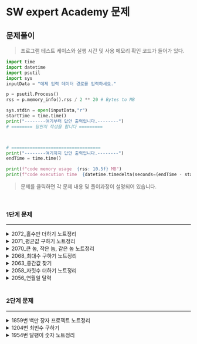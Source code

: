 # SW expert Academy 문제

## 문제풀이 

> 프로그램 테스트 케이스와 실행 시간 및 사용 메모리 확인 코드가 들어가 있다.
```python
import time
import datetime
import psutil
import sys
inputData = "예제 입력 데이터 경로를 입력하세요."

p = psutil.Process()
rss = p.memory_info().rss / 2 ** 20 # Bytes to MB

sys.stdin = open(inputData,"r")
startTime = time.time()
print("--------여기부터 답안 출력입니다.--------")
# ======== 답안지 작성을 합니다 =========



# ==================================
print("--------여기까지 답안 출력입니다.--------")
endTime = time.time()

print(f"code memory usage  {rss: 10.5f} MB")
print(f"code execution time  {datetime.timedelta(seconds=(endTime - startTime))} sec")
```

> 문제를 클릭하면 각 문제 내용 및 풀이과정이 설명되어 있습니다.


<br>

### 1단계 문제

---

<details>
<summary>2072_홀수만 더하기 노트정리</summary>

* [문제링크](https://swexpertacademy.com/main/code/problem/problemDetail.do?contestProbId=AV5QSEhaA5sDFAUq)

## 삼성 기출문제 2072 홀수만 더하기

|시간제한|메모리제한|정답비율|입력조건|출력조건|
|:---:|:---:|:---:|:---:|:---:|
|30초|256MB|71%|첫 줄에 테스트 케이스의 개수 T가 주어지고, 그 아래로 각 테스트 케이스가 주어진다. 각 테스트 케이스의 첫 번째 줄에는 10개의 수가 주어진다.(모든 수는 0이상 10000이하의 정수)|출력의 각 줄은 '#t'로 시작하고, 공백을 한 칸 둔 다음 정답을 출력한다.(t는 테스트케이스의 번호이며 1부터 시작한다.)

<br>

### 문제

```
10개의 수를 입력 받아, 그 중에서 홀수만 더한 값을 출력하는 프로그램을 작성하라
```

<br>

|예제입력|예제출력|
|:---:|:---:|
|3||
|3 17 1 39 8 41 2 32 99 2|#1 200|
|22 8 5 123 7 2 63 7 3 46|#2 208|
|6 63 2 3 58 76 21 33 8 1|#3 121|

<br>

### 문제풀이 전략

1. 메인 로직 처리 
    - 홀수만 더하는 함수

2. 입력 처리
    -  input 받은뒤 그 수만큼 반복하여 testcase를 받는다.

3. 출력 처리
    - 문제 조건에 맞게 출력한다.


### 답안 전체코드

```python
def oddsum(tcase):
    result = 0
    for j in tcase:
        if j%2==1:
            result+=j
    return result
def 입력():
    n = int(input())
    i=0
    testcase = list()
    while i < n:
        inputNums=list(map(int,input().split()))
        testcase.append(inputNums)
        i += 1
    return testcase

def 출력(testcase):
    num=1
    for tcase in testcase:
        result=oddsum(tcase)
        print('#%d %d'%(num,result))
        num+=1

출력(입력())
```

</details>


<details>
<summary>2071_평균값 구하기 노트정리</summary>

* [문제링크](https://swexpertacademy.com/main/code/problem/problemDetail.do?problemLevel=1&contestProbId=AV5QRnJqA5cDFAUq&categoryId=AV5QRnJqA5cDFAUq&categoryType=CODE&problemTitle=&orderBy=FIRST_REG_DATETIME&selectCodeLang=ALL&select-1=1&pageSize=10&pageIndex=1)

## SW Expert Academy 2071번 평균값 구하기

|시간제한|메모리제한|정답비율|입력조건|출력조건|
|:---:|:---:|:---:|:---:|:---:|
|30초|256MB|68%|가장 첫 줄에는 테스트 케이스의 개수 T가 주어지고, 그 아래로 각 테스트 케이스가 주어진다.각 테스트 케이스의 첫 번째 줄에는 10개의 수가 주어진다.|출력의 각줄은 '#t'로 시작하고, 공백을 한 칸 둔 다음 정답을 출력한다.(t는 테스트 케이스의 번호를 의미하며 1부터 시작한다.)

<br>

### 문제

```
10개의 수를 입력 받아, 평균값을 출력하는 프로그램을 작성하라.

(소수점 첫째 자리에서 반올림한 정수를 출력한다.)
```


<br>

|예제입력|예제출력|
|:---:|:---:|
|3|예제출력2|
|3 17 1 39 8 41 2 32 99 2|#1 24|
|22 8 5 123 7 2 63 7 3 46|#2 29|
|6 63 2 3 58 76 21 33 8 1|#3 27|

<br>

### 문제풀이 전략

1. 메인 로직 처리 
    - 모두 더한뒤 10으로 나누고 round 함수를 이용하여 반올림한다.

2. 입력 처리
    -  input 받은뒤 그 수만큼 반복하여 testcase를 받는다.

3. 출력 처리
    - 문제 조건에 맞게 출력한다.


### 답안 전체코드

```py
def 평균(tcase):
    return round(sum(tcase)/10)
def 입력():
    n = int(input())
    i=0
    testcase = list()
    while i < n:
        inputNums=list(map(int,input().split()))
        testcase.append(inputNums)
        i += 1
    return testcase

def 출력(testcase):
    num=1
    for tcase in testcase:
        result=평균(tcase)
        print('#%d %d'%(num,result))
        num+=1

출력(입력())
```

</details>


<details>
<summary>2070_큰 놈, 작은 놈, 같은 놈 노트정리</summary>

* [문제링크](https://swexpertacademy.com/main/code/problem/problemDetail.do?problemLevel=1&contestProbId=AV5QQ6qqA40DFAUq&categoryId=AV5QQ6qqA40DFAUq&categoryType=CODE&problemTitle=&orderBy=FIRST_REG_DATETIME&selectCodeLang=ALL&select-1=1&pageSize=10&pageIndex=1)

## SW Expert Academy 2070번 큰 놈, 작은 놈, 같은 놈

|시간제한|메모리제한|정답비율|입력조건|출력조건|
|:---:|:---:|:---:|:---:|:---:|
|30초|256MB|82%|문제에표기|문제에표기

<br>

### 문제

```
[문제]

2개의 수를 입력 받아 크기를 비교하여 등호 또는 부등호를 출력하는 프로그램을 작성하라.


[제약 사항]

각 수는 0 이상 10000 이하의 정수이다.


[입력]

가장 첫 줄에는 테스트 케이스의 개수 T가 주어지고, 그 아래로 각 테스트 케이스가 주어진다.

각 테스트 케이스의 첫 번째 줄에는 2개의 수가 주어진다.


[출력]

출력의 각 줄은 '#t'로 시작하고, 공백을 한 칸 둔 다음 정답을 출력한다.

(t는 테스트 케이스의 번호를 의미하며 1부터 시작한다.)
```


<br>

|예제입력|예제출력|
|:---:|:---:|
|3|예제출력|
|3 8|#1 <|
|7 7|#2 =|
|369 123|#3 >|


<br>

### 문제풀이 전략

1. 메인 로직 처리 
    - 케이스만 나눠준다.

2. 입력 처리
    -  input 받은뒤 그 수만큼 반복하여 testcase를 받는다.

3. 출력 처리
    - 문제 조건에 맞게 출력한다.

### 답안 전체코드

```py
def 메인함수(testcase):
    if testcase[0] > testcase[1]:
        return ">"
    elif testcase[0] < testcase[1]:
        return "<"
    else:
        return "="


def 입력():
    n = int(input())
    i = 0
    testcaseList = list()
    while i<n:
        testcaseList.append(list(map(int,input().split())))
        i+=1
    return testcaseList

def 출력(testcaseList):
    n = 1
    for testcase in testcaseList:
        print("#%d %c"%(n,메인함수(testcase)))
        n+=1
출력(입력())
```


</details>


<details>
<summary>2068_최대수 구하기 노트정리</summary>

* [문제링크](https://swexpertacademy.com/main/code/problem/problemDetail.do?problemLevel=1&contestProbId=AV5QQhbqA4QDFAUq&categoryId=AV5QQhbqA4QDFAUq&categoryType=CODE&problemTitle=&orderBy=FIRST_REG_DATETIME&selectCodeLang=PYTHON&select-1=1&pageSize=10&pageIndex=1)

## SW Expert Academy 2068번 최대수 구하기

|시간제한|메모리제한|정답비율|입력조건|출력조건|
|:---:|:---:|:---:|:---:|:---:|
|30초|256MB|86%|문제에표기|문제에표기

<br>

### 문제

```
[문제]

10개의 수를 입력 받아, 그 중에서 가장 큰 수를 출력하는 프로그램을 작성하라.


[제약 사항]

각 수는 0 이상 10000 이하의 정수이다.


[입력]

가장 첫 줄에는 테스트 케이스의 개수 T가 주어지고, 그 아래로 각 테스트 케이스가 주어진다.

각 테스트 케이스의 첫 번째 줄에는 10개의 수가 주어진다.


[출력]

출력의 각 줄은 '#t'로 시작하고, 공백을 한 칸 둔 다음 정답을 출력한다.

(t는 테스트 케이스의 번호를 의미하며 1부터 시작한다.)
```


<br>

|예제입력|예제출력|
|:---:|:---:|
|3|예제출력|
|3 17 1 39 8 41 2 32 99 2|#1 99|
|22 8 5 123 7 2 63 7 3 46|#2 123|
|6 63 2 3 58 76 21 33 8 1|#3 76|

<br>

### 문제풀이 전략

1. 메인 로직 처리 
    - 최대수를 반환한다.

2. 입력 처리
    - input 받은뒤 그 수만큼 반복하여 testcase를 받는다.

3. 출력 처리
    - 문제 조건에 맞게 출력한다.


### 답안 전체코드

```py

def 메인함수(testcase):
    return max(testcase)
    


def 입력():
    n = int(input())
    i = 0
    testcaseList = list()
    while i<n: 
        testcaseList.append(list(map(int,input().split())))
        i+=1
    return testcaseList

def 출력(testcaseList):
    n = 1
    for testcase in testcaseList:
        print("#%d %d"%(n,메인함수(testcase)))
        n+=1

출력(입력())



```

</details>


<details>
<summary>2063_중간값 찾기</summary>

* [문제링크](https://swexpertacademy.com/main/code/problem/problemDetail.do?problemLevel=1&contestProbId=AV5QPsXKA2UDFAUq&categoryId=AV5QPsXKA2UDFAUq&categoryType=CODE&problemTitle=&orderBy=FIRST_REG_DATETIME&selectCodeLang=PYTHON&select-1=1&pageSize=10&pageIndex=1)

## SW Expert Academy 2070번 큰 놈, 작은 놈, 같은 놈

|시간제한|메모리제한|정답비율|입력조건|출력조건|
|:---:|:---:|:---:|:---:|:---:|
|30초|256MB|78%|문제에표기|문제에표기

<br>

### 문제

```
[문제]

중간값은 통계 집단의 수치를 크기 순으로 배열 했을 때 전체의 중앙에 위치하는 수치를 뜻한다.

입력으로 N 개의 점수가 주어졌을 때, 중간값을 출력하라.


[예제]

N이 9 이고, 9개의 점수가 아래와 같이 주어질 경우,

85 72 38 80 69 65 68 96 22

69이 중간값이 된다.


[제약 사항]

1. N은 항상 홀수로 주어진다.

2. N은 9이상 199 이하의 정수이다. (9 ≤ N ≤ 199)


[입력]

입력은 첫 줄에 N 이 주어진다.

둘째 줄에 N 개의 점수가 주어진다.


[출력]

N 개의 점수들 중, 중간값에 해당하는 점수를 정답으로 출력한다.
```


<br>

|예제입력|예제출력|
|:---:|:---:|
|9|예제출력|
|85 72 38 80 69 65 68 96 22|69|


<br>

### 문제풀이 전략

1. 메인 로직 처리 
    - 정렬 후 2로 나누어지는 몫의 인덱스를 반환한다.

2. 입력 처리
    - input 받은뒤 그 수만큼 반복하여 testcase를 받는다.

3. 출력 처리
    - 문제 조건에 맞게 출력한다.

### 답안 전체코드

```py
def 메인함수(testcase,n):
    testcase.sort()
    return testcase[(n//2)]

def 입력():
    n = int(input())
    testcase = list(map(int,input().split()))
    return testcase, n

def 출력(testcase,n):
    print(메인함수(testcase,n))


testcase,n = 입력()
출력(testcase,n)

```

</details>

<details>
<summary>2058_자릿수 더하기 노트정리</summary>

* [문제링크](https://swexpertacademy.com/main/code/problem/problemDetail.do?problemLevel=1&contestProbId=AV5QPRjqA10DFAUq&categoryId=AV5QPRjqA10DFAUq&categoryType=CODE&problemTitle=&orderBy=FIRST_REG_DATETIME&selectCodeLang=PYTHON&select-1=1&pageSize=10&pageIndex=1)

## SW Expert Academy 2058번 자릿수 더하기

|시간제한|메모리제한|정답비율|입력조건|출력조건|
|:---:|:---:|:---:|:---:|:---:|
|30초|256MB|92%|문제에표기|문제에표기

<br>

### 문제

```
[문제]

하나의 자연수를 입력 받아 각 자릿수의 합을 계산하는 프로그램을 작성하라.


[제약 사항]

자연수 N은 1부터 9999까지의 자연수이다. (1 ≤ N ≤ 9999)


[입력]

입력으로 자연수 N이 주어진다.


[출력]

각 자릿수의 합을 출력한다.
```


<br>

|예제입력|예제출력|
|:---:|:---:|
|6789|30|

<br>

### 문제풀이 전략

1. 메인 로직 처리 
    - 10으로 나눈 나머지를 더한다.
    - n 을 10으로 나눈 몫으로 바꾼다.

2. 입력 처리
    - input=n 받는다.

3. 출력 처리
    - 문제 조건에 맞게 출력한다.


### 답안 전체코드

```py
n = int(input())
result = 0
while n>0:
    result += n%10
    n=n//10
print(result)
```

</details>

<details>
<summary>2056_연월일 달력</summary>

* [문제링크](https://swexpertacademy.com/main/code/problem/problemDetail.do?problemLevel=1&contestProbId=AV5QLkdKAz4DFAUq&categoryId=AV5QLkdKAz4DFAUq&categoryType=CODE&problemTitle=&orderBy=FIRST_REG_DATETIME&selectCodeLang=PYTHON&select-1=1&pageSize=10&pageIndex=1)

## SW Expert Academy 2058번 자릿수 더하기

|시간제한|메모리제한|정답비율|입력조건|출력조건|
|:---:|:---:|:---:|:---:|:---:|
|30초|256MB|62%|문제에표기|문제에표기

<br>

### 문제

```
연월일 순으로 구성된 8자리의 날짜가 입력으로 주어진다.
```

<img src="/main/common/fileDownload.do?downloadType=CKEditorImages&amp;fileId=AV5QOksKA1QDFAUq">

```
해당 날짜의 유효성을 판단한 후, 날짜가 유효하다면

[그림1] 과 같이 ”YYYY/MM/DD”형식으로 출력하고,

날짜가 유효하지 않을 경우, -1 을 출력하는 프로그램을 작성하라.


연월일로 구성된 입력에서 월은 1~12 사이 값을 가져야 하며

일은 [표1] 과 같이, 1일 ~ 각각의 달에 해당하는 날짜까지의 값을 가질 수 있다.
```

```
※ 2월의 경우, 28일인 경우만 고려한다. (윤년은 고려하지 않는다.)
```
<img src="/main/common/fileDownload.do?downloadType=CKEditorImages&amp;fileId=AV5QOw9qA1UDFAUq">

```
[입력]

입력은 첫 줄에 총 테스트 케이스의 개수 T가 온다.

다음 줄부터 각 테스트 케이스가 주어진다.


[출력]

테스트 케이스 t에 대한 결과는 “#t”을 찍고, 한 칸 띄고, 정답을 출력한다.

(t는 테스트 케이스의 번호를 의미하며 1부터 시작한다.)
```


<br>

|예제입력|예제출력|
|:---:|:---:|
|5|예제출력|
|22220228|#1 2222/02/28|
|20150002|#2 -1|
|01010101|#3 0101/01/01|
|20140230|#4 -1|
|11111111|#5 1111/11/11|

<br>

### 문제풀이 전략

1. 메인 로직 처리 
    - yyyy/mm/dd 로 나누고
    - 각 yyyy/mm/dd를 검증한다
    - 검증 내용은 31까지인 월과 30까지인 월 28일까지인 월을 구분하고 검증한다.
    - yyyy/mm/dd 로 나올수 있게 전처리를 한다. 1-> 01월 나올수 있도록

2. 입력 처리
    - 테스트 케이스 수만큼 받는다.

3. 출력 처리
    - 문제 조건에 맞게 출력한다.


### 답안 전체코드

```py
def 메인함수(testcase):
    #yyyy/mm/dd 로나눠야함
    날짜들 = list()
    dd=testcase%100
    testcase=testcase//100
    mm=testcase%100
    yyyy=testcase//100

    날짜들.append(yyyy)
    날짜들.append(mm)
    날짜들.append(dd) 
    return 날짜들

def 년전처리(숫자):
    if 99 < 숫자 < 1000:
        숫자 = "0%d"%숫자
    elif 9 < 숫자 < 100:
        숫자 = "00%d"%숫자
    elif 0 < 숫자 < 10:
        숫자 = "000%d"%숫자
    else:
        숫자 = "%d"%숫자
    return 숫자

def 월일전처리(숫자):
    if 0 < 숫자 < 10:
        숫자 = "0%d"%숫자
    else:
        숫자 = "%d"%숫자
    return 숫자

def 검증(날짜들):
    삼십일일월 = [1,3,5,7,8,10,12]
    삼십일월 = [4,6,9,11]
    이월 = [2]
    if 날짜들[1] in 삼십일일월 and 0<날짜들[2]<32:
        return True
    elif 날짜들[1] in 삼십일월 and 0<날짜들[2]<31:
        return True
    elif 날짜들[1] in 이월 and 0<날짜들[2]<29:
        return True
    else : return False


def 입력():
    n = int(input())
    i = 0
    testcaseList = list()
    while i<n:
        testcaseList.append(int(input()))
        i+=1
    return testcaseList

def 출력(testcaseList):
    n = 1
    for 날짜들 in testcaseList:
        연월일 = 메인함수(날짜들)
        if 검증(연월일):
            print("#%d %s/%s/%s"%(n,년전처리(연월일[0]),월일전처리(연월일[1]),월일전처리(연월일[2])))
        else:
            print("#%d -1"%n)
        n+=1

출력(입력())
```

</details>


<br>


### 2단계 문제

---


<details>
<summary>1859번 백만 장자 프로젝트 노트정리</summary>

* [문제링크](https://swexpertacademy.com/main/code/problem/problemDetail.do?problemLevel=2&contestProbId=AV5LrsUaDxcDFAXc&categoryId=AV5LrsUaDxcDFAXc&categoryType=CODE&problemTitle=&orderBy=FIRST_REG_DATETIME&selectCodeLang=ALL&select-1=2&pageSize=10&pageIndex=1)

## SW Expert Academy 1859번 백만 장자 프로젝트

|시간제한|메모리제한|정답비율|입력조건|출력조건|
|:---:|:---:|:---:|:---:|:---:|
|30초|256MB|30%|문제에표기|문제에표기

<br>

### 문제

```
[문제]

25년 간의 수행 끝에 원재는 미래를 보는 능력을 갖게 되었다. 이 능력으로 원재는 사재기를 하려고 한다.

다만 당국의 감시가 심해 한 번에 많은 양을 사재기 할 수 없다.

다음과 같은 조건 하에서 사재기를 하여 최대한의 이득을 얻도록 도와주자.

    1. 원재는 연속된 N일 동안의 물건의 매매가를 예측하여 알고 있다.
    2. 당국의 감시망에 걸리지 않기 위해 하루에 최대 1만큼 구입할 수 있다.
    3. 판매는 얼마든지 할 수 있다.

예를 들어 3일 동안의 매매가가 1, 2, 3 이라면 처음 두 날에 원료를 구매하여 마지막 날에 팔면 3의 이익을 얻을 수 있다.


[입력]

첫 번째 줄에 테스트 케이스의 수 T가 주어진다.

각 테스트 케이스 별로 첫 줄에는 자연수 N(2 ≤ N ≤ 1,000,000)이 주어지고,

둘째 줄에는 각 날의 매매가를 나타내는 N개의 자연수들이 공백으로 구분되어 순서대로 주어진다.

각 날의 매매가는 10,000이하이다.


[출력]

각 테스트 케이스마다 ‘#x’(x는 테스트케이스 번호를 의미하며 1부터 시작한다)를 출력하고, 최대 이익을 출력한다.


[예제 풀이]

1번째 케이스는 아무 것도 사지 않는 것이 최대 이익이다.

2번째 케이스는 1,2일에 각각 한 개씩 사서 세 번째 날에 두 개를 팔면 10의 이익을 얻을 수 있다.
```


<br>

|예제입력|예제출력|
|:---:|:---:|
|3|testcase개수|
|3|test1|
|10 7 6|#1 0|
|3|test2|
|3 5 9|#2 10|
|5|test3|
|1 1 3 1 2|#3 5|


<br>

### 문제풀이 전략

1. 메인 로직 처리 
    - 역정렬하여 가장 높은수를 만나면 계산한다. 이후 가장높은 수는 삭제한다

2. 입력 처리
    - input 받은뒤 그 수만큼 반복하여 testcase를 받는다.

3. 출력 처리
    - 문제 조건에 맞게 출력한다.

### 답안 전체코드

```py
def 메인함수(testcase):
    j=0
    sum = 0
    result = 0
    maxnums = sorted(testcase,reverse=1)
    for i in testcase:
        sum += i
        j+=1
        max = maxnums[0]
        if max == i:
            result +=((i*j)-sum)
            sum = 0
            j = 0
            del maxnums[0]
    return result

def 입력():
    n = int(input())
    testcaseList = list()
    for i in range(n):
        m = int(input())
        testcaseList.append(list(map(int,input().split())))
    return testcaseList

def 출력(testcaseList):
    num = 1
    for testcase in testcaseList:
        print("#%d %d"%(num,메인함수(testcase)))
        num+=1

출력(입력())

```

</details>

<details>
<summary>1204번 최빈수 구하기</summary>

* [문제링크](https://swexpertacademy.com/main/code/problem/problemDetail.do?problemLevel=2&contestProbId=AV13zo1KAAACFAYh&categoryId=AV13zo1KAAACFAYh&categoryType=CODE&problemTitle=&orderBy=RECOMMEND_COUNT&selectCodeLang=PYTHON&select-1=2&pageSize=10&pageIndex=1)

## SW Expert Academy 1204번 최빈수 구하기

|시간제한|메모리제한|정답비율|입력조건|출력조건|
|:---:|:---:|:---:|:---:|:---:|
|30초|256MB|52%|문제에표기|문제에표기

<br>

### 문제

```
[문제]

어느 고등학교에서 실시한 1000명의 수학 성적을 토대로 통계 자료를 만들려고 한다.

이때, 이 학교에서는 최빈수를 이용하여 학생들의 평균 수준을 짐작하는데, 여기서 최빈수는 특정 자료에서 가장 여러 번 나타나는 값을 의미한다.

다음과 같은 수 분포가 있으면,

10, 8, 7, 2, 2, 4, 8, 8, 8, 9, 5, 5, 3

최빈수는 8이 된다.

최빈수를 출력하는 프로그램을 작성하여라 (단, 최빈수가 여러 개 일 때에는 가장 큰 점수를 출력하라).

[제약 사항]

학생의 수는 1000명이며, 각 학생의 점수는 0점 이상 100점 이하의 값이다.
 
[입력]

첫 번째 줄에 테스트 케이스의 수 T가 주어진다.

각 테스트 케이스의 첫 줄에는 테스트 케이스의 번호가 주어지고 그 다음 줄부터는 점수가 주어진다.

[출력]

#부호와 함께 테스트 케이스의 번호를 출력하고, 공백 문자 후 테스트 케이스에 대한 답을 출력한다.
```


<br>

|예제입력|예제출력|
|:---:|:---:|
|예제입력|예제출력|



<br>

### 문제풀이 전략


- 빈수처리는 dict 자료형을 사용하여 key(점수) :value(출현빈도) 로하여 푼다.
- 만약 출현빈도가 같은게 있다면 더 높은 점수를 출력하자.



### 답안 전체코드

```py
n = int(input())
i = 0
result = list()
while i<n:
    i+=1
    z=input()
    testcase = list(map(int,input().split()))
    indexes = {key : 0 for key in testcase}
    for value in testcase:
        indexes[value]+=1
    keys = [k for k,v in indexes.items() if max(indexes.values()) == v]
    result.append(max(keys))

for index in range(len(result)):
    print("#%d %d"%(index+1,result[index]))

```

</details>

<details>
<summary>1954번 달팽이 숫자 노트정리</summary>

* [문제링크](https://swexpertacademy.com/main/code/problem/problemDetail.do?problemLevel=2&contestProbId=AV5PobmqAPoDFAUq&categoryId=AV5PobmqAPoDFAUq&categoryType=CODE&problemTitle=&orderBy=RECOMMEND_COUNT&selectCodeLang=PYTHON&select-1=2&pageSize=10&pageIndex=1)

## SW Expert Academy 1954번 달팽이 숫자

|시간제한|메모리제한|정답비율|입력조건|출력조건|
|:---:|:---:|:---:|:---:|:---:|
|30초|256MB|52%|문제에표기|문제에표기

<br>

### 문제

```
[문제]
달팽이는 1부터 N*N까지의 숫자가 시계방향으로 이루어져 있다.

다음과 같이 정수 N을 입력 받아 N크기의 달팽이를 출력하시오.

[예제]

N이 3일 경우,

N이 4일 경우,
 
[제약사항]

달팽이의 크기 N은 1 이상 10 이하의 정수이다. (1 ≤ N ≤ 10)

[입력]

가장 첫 줄에는 테스트 케이스의 개수 T가 주어지고, 그 아래로 각 테스트 케이스가 주어진다.

각 테스트 케이스에는 N이 주어진다.


[출력]

각 줄은 '#t'로 시작하고, 다음 줄부터 빈칸을 사이에 두고 달팽이 숫자를 출력한다.

(t는 테스트 케이스의 번호를 의미하며 1부터 시작한다.)

```


<br>

|예제입력|예제출력|
|:---:|:---:|
|입력x|입력x|



<br>

### 문제풀이 전략


- 빈수처리는 dict 자료형을 사용하여 key(점수) :value(출현빈도) 로하여 푼다.
- 만약 출현빈도가 같은게 있다면 더 높은 점수를 출력하자.



### 답안 전체코드

```py


```

</details>